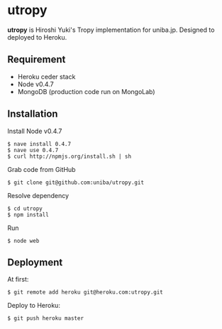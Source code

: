 utropy
====

__utropy__ is Hiroshi Yuki's Tropy implementation for uniba.jp.
Designed to deployed to Heroku.

Requirement
----

* Heroku ceder stack
* Node v0.4.7
* MongoDB (production code run on MongoLab)

Installation
----

Install Node v0.4.7

```
$ nave install 0.4.7
$ nave use 0.4.7
$ curl http://npmjs.org/install.sh | sh
````

Grab code from GitHub

```
$ git clone git@github.com:uniba/utropy.git
```

Resolve dependency

```
$ cd utropy
$ npm install
```

Run
```
$ node web
```

Deployment
----

At first:

```
$ git remote add heroku git@heroku.com:utropy.git
```

Deploy to Heroku:

```
$ git push heroku master
```

